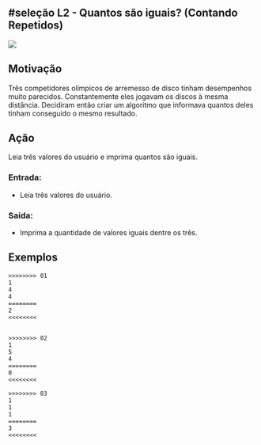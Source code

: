 ## #seleção L2 - Quantos são iguais? (Contando Repetidos)

[](solver.c)
![](__capa.jpg)

## Motivação

Três competidores olímpicos de arremesso de disco tinham desempenhos muito parecidos. Constantemente eles jogavam os discos à mesma distância. Decidiram então criar um algoritmo que informava quantos deles tinham conseguido o mesmo resultado.

## Ação

Leia três valores do usuário e imprima quantos são iguais.

### Entrada:
- Leia três valores do usuário.

### Saída:
- Imprima a quantidade de valores iguais dentre os três.


## Exemplos

```
>>>>>>>> 01
1
4
4
========
2
<<<<<<<<


>>>>>>>> 02
1
5
4
========
0
<<<<<<<<

>>>>>>>> 03
1
1
1
========
3
<<<<<<<<
```


